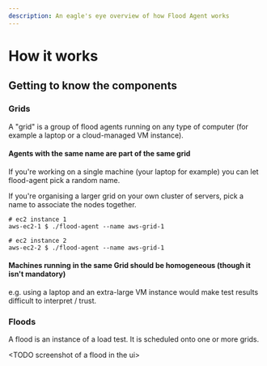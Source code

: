 ```yaml
---
description: An eagle's eye overview of how Flood Agent works
---
```


# How it works

## Getting to know the components

### Grids

A "grid" is a group of flood agents running on any type of computer \(for example a laptop or a cloud-managed VM instance\).

#### Agents with the same name are part of the same grid

If you're working on a single machine \(your laptop for example\) you can let flood-agent pick a random name.

If you're organising a larger grid on your own cluster of servers, pick a name to associate the nodes together.

```text
# ec2 instance 1
aws-ec2-1 $ ./flood-agent --name aws-grid-1

# ec2 instance 2
aws-ec2-2 $ ./flood-agent --name aws-grid-1
```

#### Machines running in the same Grid should be homogeneous \(though it isn't mandatory\)

e.g. using a laptop and an extra-large VM instance would make test results difficult to interpret / trust.

### Floods

A flood is an instance of a load test. It is scheduled onto one or more grids.

&lt;TODO screenshot of a flood in the ui&gt;

